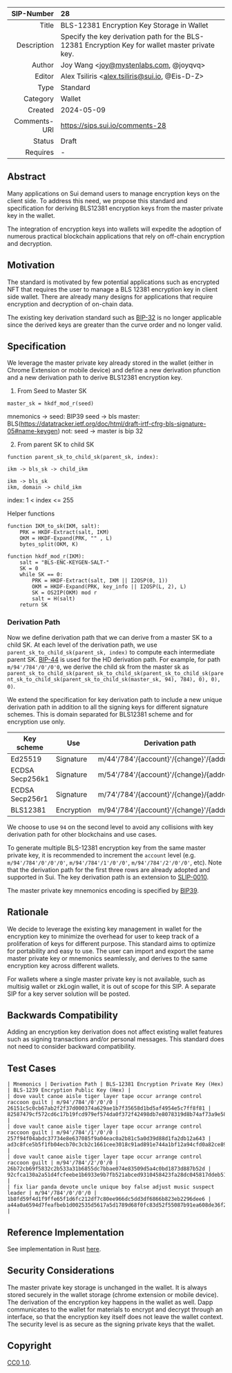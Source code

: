| SIP-Number          | 28 |
| ---:                | :--- |
| Title               | BLS-12381 Encryption Key Storage in Wallet |
| Description         | Specify the key derivation path for the BLS-12381 Encryption Key for wallet master private key. |
| Author              | Joy Wang \<joy@mystenlabs.com, @joyqvq\> |
| Editor              | Alex Tsiliris \<alex.tsiliris@sui.io, @Eis-D-Z\> |
| Type                | Standard |
| Category            | Wallet |
| Created             | 2024-05-09 |
| Comments-URI        | https://sips.sui.io/comments-28 |
| Status              | Draft |
| Requires            | - |

## Abstract

Many applications on Sui demand users to manage encryption keys on the client side. To address this need, we propose this standard and specification for deriving BLS12381 encryption keys from the master private key in the wallet. 

The integration of encryption keys into wallets will expedite the adoption of numerous practical blockchain applications that rely on off-chain encryption and decryption. 

## Motivation

The standard is motivated by few potential applications such as encrypted NFT that requires the user to manage a BLS 12381 encryption key in client side wallet. There are already many designs for applications that require encryption and decryption of on-chain data. 

The existing key derivation standard such as [BIP-32](https://github.com/bitcoin/bips/blob/master/bip-0032.mediawiki) is no longer applicable since the derived keys are greater than the curve order and no longer valid. 

## Specification

We leverage the master private key already stored in the wallet (either in Chrome Extension or mobile device) and define a new derivation pfunction and a new derivation path to derive BLS12381 encryption key. 

1. From Seed to Master SK
```
master_sk = hkdf_mod_r(seed)
```
mnemonics -> seed: BIP39
seed -> bls master: BLS(https://datatracker.ietf.org/doc/html/draft-irtf-cfrg-bls-signature-05#name-keygen)
not: seed -> master is bip 32

2. From parent SK to child SK
```
function parent_sk_to_child_sk(parent_sk, index): 

ikm -> bls_sk -> child_ikm

ikm -> bls_sk 
ikm, domain -> child_ikm
```
index: 1 < index <= 255

Helper functions

```
function IKM_to_sk(IKM, salt):
    PRK = HKDF-Extract(salt, IKM)
    OKM = HKDF-Expand(PRK, "" , L)
    bytes_split(OKM, K)
```

```
function hkdf_mod_r(IKM): 
    salt = "BLS-ENC-KEYGEN-SALT-"
    SK = 0
    while SK == 0:
        PRK = HKDF-Extract(salt, IKM || I2OSP(0, 1))
        OKM = HKDF-Expand(PRK, key_info || I2OSP(L, 2), L)
        SK = OS2IP(OKM) mod r
        salt = H(salt)
    return SK
```

### Derivation Path

Now we define derivation path that we can derive from a master SK to a child SK. At each level of the derivation path, we use `parent_sk_to_child_sk(parent_sk, index)` to compute each intermediate parent SK. [BIP-44](https://github.com/bitcoin/bips/blob/master/bip-0044.mediawiki) is used for the HD derivation path. For example, for path `m/94'/784'/0'/0'0`, we derive the child sk from the master sk as `parent_sk_to_child_sk(parent_sk_to_child_sk(parent_sk_to_child_sk(parent_sk_to_child_sk(parent_sk_to_child_sk(master_sk, 94), 784), 0), 0), 0)`.

We extend the specification for key derivation path to include a new unique derivation path in addition to all the signing keys for different signature schemes. This is domain separated for BLS12381 scheme and for encryption use only. 

| Key scheme  | Use |  Derivation path  |
|---|---|---|
| Ed25519 |  Signature | m/44'/784'/{account}'/{change}'/{address}' |
| ECDSA Secp256k1  | Signature | m/54'/784'/{account}'/{change}/{address} |
| ECDSA Secp256r1  | Signature |  m/74'/784'/{account}'/{change}/{address} |
| BLS12381  | Encryption | m/94'/784'/{account}'/{change}'/{address}' |

We choose to use `94` on the second level to avoid any collisions with key derivation path for other blockchains and use cases. 

To generate multiple BLS-12381 encryption key from the same master private key, it is recommended to increment the `account` level (e.g. `m/94'/784'/0'/0'/0'`, `m/94'/784'/1'/0'/0'`, `m/94'/784'/2'/0'/0'`, etc). Note that the derivation path for the first three rows are already adopted and supported in Sui. The key derivation path is an extension to [SLIP-0010](https://github.com/satoshilabs/slips/blob/master/slip-0010.md). 

The master private key mnemonics encoding is specified by [BIP39](https://github.com/bitcoin/bips/blob/master/bip-0039.mediawiki). 

## Rationale

We decide to leverage the existing key management in wallet for the encryption key to minimize the overhead for user to keep track of a proliferation of keys for different purpose. This standard aims to optimize for portability and easy to use. The user can import and export the same master private key or mnemonics seamlessly, and derives to the same encryption key across different wallets. 

For wallets where a single master private key is not available, such as multisig wallet or zkLogin wallet, it is out of scope for this SIP. A separate SIP for a key server solution will be posted. 

## Backwards Compatibility

Adding an encryption key derivation does not affect existing wallet features such as signing transactions and/or personal messages. This standard does not need to consider backward compatibility.

## Test Cases

```
| Mnemonics | Derivation Path | BLS-12381 Encryption Private Key (Hex) | BLS-1239 Encryption Public Key (Hex) | 
| dove vault canoe aisle tiger layer tape occur arrange control raccoon guilt | m/94'/784'/0'/0'/0 | 26151c5c0cb67ab2f2f37d000374a629ae1b7f35658d1bd5af4954e5c7ff8f81 | 82587479cf572cd6c17b19fcd979ef574da0f372f42498db7e8078319d8b74af73a9e583b54e9113111ada9301e0231a |
| dove vault canoe aisle tiger layer tape occur arrange control raccoon guilt | m/94'/784'/1'/0'/0 | 257f94f04abdc37734e8e637085f9a04eac0a2b81c5a0d39d88d1fa2db12a643 | ad3c8fce5b5f1fb04ecb70c3cb2c1661cee3018c91ad891e744a1bf12a94cfd0a82ce899d459fab06be57ec430e16423 |
| dove vault canoe aisle tiger layer tape occur arrange control raccoon guilt | m/94'/784'/2'/0'/0 | 26b72cb69f5832c2b533a31b6855dc7bbae074e83509d5a4c0bd1873d887b52d | 92cfca130a2a51d4fcfeebe1b6933e9b7fb521abced9310458423fa28dc045817ddeb51cb866eba22c8f6e41ecbb58d5 |
| fix liar panda devote uncle unique boy false adjust music suspect leader | m/94'/784'/0'/0'/0 | 1b8fd59f4d1f9ffe65f1d6fc212df7c80ee966dc5dd3df6866b823eb2296dee6 | a44a0a6594d7feafbeb1d002535d5617a5d1789d68f0fc83d52f55087b91ea608de36f2765429def04661d13ea74f293 |
```

## Reference Implementation

See implementation in Rust [here](https://github.com/MystenLabs/encrypted-nft-poc/blob/main/cli/README.md#generate-and-derive-encryption-key). 

## Security Considerations

The master private key storage is unchanged in the wallet. It is always stored securely in the wallet storage (chrome extension or mobile device). The derivation of the encryption key happens in the wallet as well. Dapp communicates to the wallet for materials to encrypt and decrypt through an interface, so that the encryption key itself does not leave the wallet context. The security level is as secure as the signing private keys that the wallet. 

## Copyright

[CC0 1.0](../LICENSE.md).
